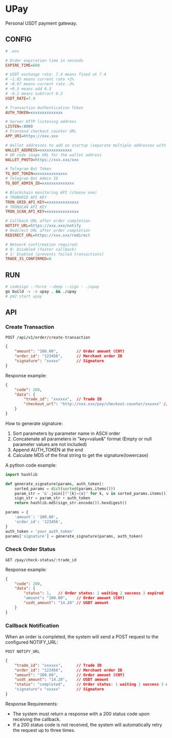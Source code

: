 # UPay

Personal USDT payment gateway.

## CONFIG

```ini
# .env

# Order expiration time in seconds
EXPIRE_TIME=600

# USDT exchange rate: 7.4 means fixed at 7.4
# ~1.02 means current rate +2%
# ~0.97 means current rate -3%
# +0.3 means add 0.3
# -0.2 means subtract 0.2
USDT_RATE=7.4

# Transaction Authentication Token
AUTH_TOKEN=xxxxxxxxxxxxxx

# Server HTTP listening address
LISTEN=:8080
# Frontend checkout counter URL
APP_URI=https://xxx.xxx

# Wallet addresses to add on startup (separate multiple addresses with commas)
WALLET_ADDRESS=xxxxxxxxxxxxxx
# QR code image URL for the wallet address
WALLET_PHOTO=https://xxx.xxx/xxx

# Telegram Bot Token
TG_BOT_TOKEN=xxxxxxxxxxxxxx
# Telegram Bot Admin ID
TG_BOT_ADMIN_ID=xxxxxxxxxxxxxx

# Blockchain monitoring API (choose one)
# TRONGRID API KEY
TRON_GRID_API_KEY=xxxxxxxxxxxxxx
# TRONSCAN API KEY
TRON_SCAN_API_KEY=xxxxxxxxxxxxxx

# Callback URL after order completion
NOTIFY_URL=https://xxx.xxx/notify
# Redirect URL after order completion
REDIRECT_URL=https://xxx.xxx/redirect

# Network confirmation required: 
# 0: Disabled (faster callback)
# 1: Enabled (prevents failed transactions)
TRADE_IS_CONFIRMED=0
```

## RUN

```sh
# codesign --force --deep --sign - ./upay
go build -v -o upay . && ./upay
# pm2 start upay
```

## API

### Create Transaction

`POST /api/v1/order/create-transaction`

```json
{
    "amount": "100.00",        // Order amount (CNY)
    "order_id": "123456",      // Merchant order ID
    "signature": "xxxxx"       // Signature
}
```

Response example:

```json
{
    "code": 200,
    "data": {
        "trade_id": "xxxxxx",  // Trade ID
        "checkout_url": "http://xxx.xxx/pay/checkout-counter/xxxxxx" // Checkout counter URL
    }
}
```

How to generate signature:

1. Sort parameters by parameter name in ASCII order
2. Concatenate all parameters in "key=value&" format (Empty or null parameter values are not included)
3. Append AUTH_TOKEN at the end
4. Calculate MD5 of the final string to get the signature(lowercase)

A python code example:

```py
import hashlib

def generate_signature(params, auth_token):
    sorted_params = dict(sorted(params.items()))
    param_str = '&'.join([f"{k}={v}" for k, v in sorted_params.items()])
    sign_str = param_str + auth_token
    return hashlib.md5(sign_str.encode()).hexdigest()

params = {
    'amount': '100.00',
    'order_id': '123456',
}
auth_token = 'your_auth_token'
params['signature'] = generate_signature(params, auth_token)
```

### Check Order Status

`GET /pay/check-status/:trade_id`

Response example:

```json
{
    "code": 200,
    "data": {
        "status": 1,   // Order status: 1 waiting 2 success 3 expired
        "amount": "100.00",    // Order amount (CNY)
        "usdt_amount": "14.28" // USDT amount
    }
}
```

### Callback Notification

When an order is completed, the system will send a POST request to the configured NOTIFY_URL:

`POST NOTIFY_URL`

```json
{
    "trade_id": "xxxxxx",      // Trade ID
    "order_id": "123456",      // Merchant order ID
    "amount": "100.00",        // Order amount (CNY)
    "usdt_amount": "14.28",    // USDT amount
    "status": "completed",     // Order status: 1 waiting 2 success 3 expired
    "signature": "xxxxx"       // Signature
}
```

Response Requirements:

- The system must return a response with a 200 status code upon receiving the callback.
- If a 200 status code is not received, the system will automatically retry the request up to three times.